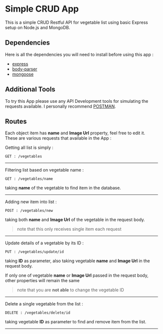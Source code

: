 ﻿# Simple CRUD App

This is a simple CRUD Restful API for vegetable list using basic Express setup on Node.js and MongoDB.


## Dependencies
Here is all the dependencies you will need to install before using this app :
  - [express](https://www.npmjs.com/package/express)
  - [body-parser](https://www.npmjs.com/package/body-parser)
  - [mongoose](https://www.npmjs.com/package/mongoose)

## Additional Tools
To try this App please use any API Development tools for simulating the requests available. I personally recommend  [POSTMAN](https://www.getpostman.com/).

## Routes
Each object item has **name** and **Image Url** property, feel free to edit it.
These are various requests that available in the App :

Getting all list is simply :

    GET : /vegetables 


----------


Filtering list based on vegetable name :

    GET : /vegetables/name 
taking **name** of the vegetable to find item in the database.

----------

Adding new item into list :


    POST : /vegetables/new 

taking both **name** and **Image Url** of the vegetable in the request body.
> note that this only receives single item each request
----------

Update details of a vegetable by its ID : 

    PUT : /vegetables/update/id 
taking **ID** as parameter, also taking vegetable **name** and **Image Url** in the request body.

If only one of vegetable **name** or **Image Url** passed in the request body, other properties will remain the same

> note that you are **not able** to change the vegetable ID

  

----------

Delete a single vegetable from the list :

    DELETE : /vegetables/delete/id 

taking vegetable **ID** as parameter to find and remove item from the list.


----------


